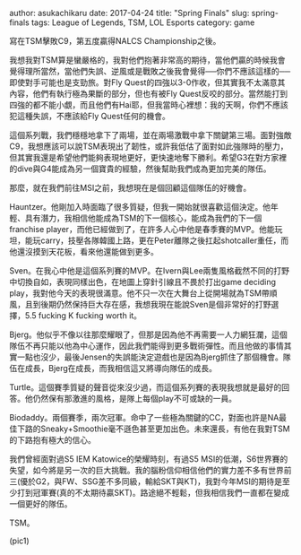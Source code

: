 author: asukachikaru
date: 2017-04-24
title: "Spring Finals"
slug: spring-finals
tags: League of Legends, TSM, LOL Esports
category: game

寫在TSM擊敗C9，第五度贏得NALCS Championship之後。

我想我對TSM算是蠻嚴格的，我對他們抱著非常高的期待，當他們贏的時候我會覺得理所當然，當他們失誤、逆風或是戰敗之後我會覺得──你們不應該這樣的──即使對手可能也是支勁旅。對Fly Quest的四強以3-0作收，但其實我不太滿意其內容，他們有執行極為果斷的部分，但也有被Fly Quest反咬的部分。當然能打到四強的都不能小覷，而且他們有Hai耶，但我當時心裡想：我的天啊，你們不應該犯這種失誤，不應該給Fly Quest任何的機會。

這個系列戰，我們穩穩地拿下了兩場，並在兩場激戰中拿下關鍵第三場。面對強敵C9，我想應該可以說TSM表現出了韌性，或許我低估了面對如此強隊時的壓力，但其實我還是希望他們能夠表現地更好，更快速地奪下勝利。希望G3在對方家裡的dive與G4能成為另一個寶貴的經驗，然後幫助我們成為更加完美的隊伍。

那麼，就在我們前往MSI之前，我想現在是個回顧這個隊伍的好機會。

Hauntzer。他剛加入時面臨了很多質疑，但我一開始就很喜歡這個決定。他年輕、具有潛力，我相信他能成為TSM的下一個核心，能成為我們的下一個franchise player，而他已經做到了，在許多人心中他是春季賽的MVP。他能玩坦，能玩carry，技壓各隊韓國上路，更在Peter離隊之後扛起shotcaller重任，而他還沒摸到天花板，看來他還能做到更多。

Sven。在我心中他是這個系列賽的MVP。在Ivern與Lee兩隻風格截然不同的打野中切換自如，表現同樣出色，在地圖上穿針引線且不畏於打出game deciding play，我對他今天的表現很滿意。他不只一次在大舞台上從開場就為TSM帶順風，且到後期仍然保持巨大存在感，我想我現在能說Sven是個非常好的打野選擇，5.5 fucking K fucking worth it。

Bjerg。他似乎不像以往那麼耀眼了，但那是因為他不再需要一人力網狂瀾，這個隊伍不再只能以他為中心運作，因此我們能得到更多戰術彈性。而且他做的事情其實一點也沒少，最後Jensen的失誤能決定遊戲也是因為Bjerg抓住了那個機會。隊伍在成長，Bjerg在成長，而我相信這又將導向隊伍的成長。

Turtle。這個賽季質疑的聲音從來沒少過，而這個系列賽的表現我想就是最好的回答。他仍然保有那激進的風格，是隊上每個play不可或缺的一員。

Biodaddy。兩個賽季，兩次冠軍。命中了一些極為關鍵的CC，對面也許是NA最佳下路的Sneaky+Smoothie毫不遜色甚至更加出色。未來還長，有他在我對TSM的下路抱有極大的信心。

我們曾經面對過S5 IEM Katowice的榮耀時刻，有過S5 MSI的低潮，S6世界賽的失望，如今將是另一次的巨大挑戰。我的腦粉信仰相信他們的實力差不多有世界前三(優於G2，與FW、SSG差不多同級，輸給SKT與KT)，我對今年MSI的期待是至少打到冠軍賽(真的不太期待贏SKT)。路途絕不輕鬆，但我相信我們一直都在變成一個更好的隊伍。

TSM。

(pic1)